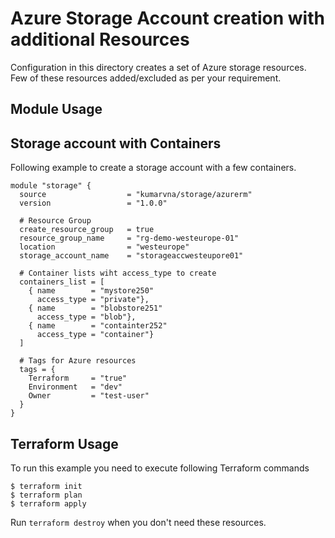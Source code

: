 # Azure Storage Account creation with additional Resources

Configuration in this directory creates a set of Azure storage resources. Few of these resources added/excluded as per your requirement.

## Module Usage

## Storage account with Containers

Following example to create a storage account with a few containers.

```
module "storage" {
  source                  = "kumarvna/storage/azurerm"
  version                 = "1.0.0"

  # Resource Group
  create_resource_group   = true
  resource_group_name     = "rg-demo-westeurope-01"
  location                = "westeurope"
  storage_account_name    = "storageaccwesteupore01"

  # Container lists wiht access_type to create
  containers_list = [
    { name        = "mystore250"
      access_type = "private"},
    { name        = "blobstore251"
      access_type = "blob"},
    { name        = "containter252"
      access_type = "container"}
  ]

  # Tags for Azure resources
  tags = {
    Terraform     = "true"
    Environment   = "dev"
    Owner         = "test-user"
  }
}
```

## Terraform Usage

To run this example you need to execute following Terraform commands

```
$ terraform init
$ terraform plan
$ terraform apply
```

Run `terraform destroy` when you don't need these resources.
